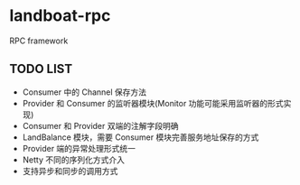 # landboat-rpc

RPC framework

## TODO LIST

- Consumer 中的 Channel 保存方法
- Provider 和 Consumer 的监听器模块(Monitor 功能可能采用监听器的形式实现)
- Consumer 和 Provider 双端的注解字段明确
- LandBalance 模块，需要 Consumer 模块完善服务地址保存的方式
- Provider 端的异常处理形式统一
- Netty 不同的序列化方式介入
- 支持异步和同步的调用方式